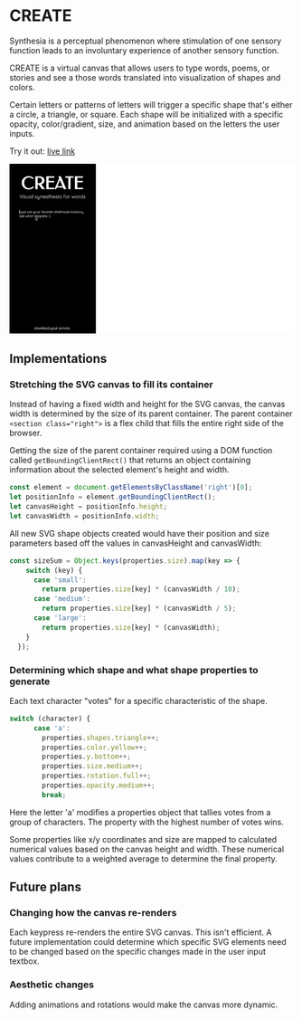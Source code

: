 # CREATE
Synthesia is a perceptual phenomenon where stimulation of one sensory function leads to an involuntary experience of another sensory function. 

CREATE is a virtual canvas that allows users to type words, poems, or stories and see a those words translated into visualization of shapes and colors. 

Certain letters or patterns of letters will trigger a specific shape that's either a circle, a triangle, or square. Each shape will be initialized with a specific opacity, color/gradient, size, and animation based on the letters the user inputs.

Try it out: [live link](https://ky1007.github.io/CREATE/)

![Live Screnshot](docs/live-screenshot.gif)

## Implementations 

### Stretching the SVG canvas to fill its container
Instead of having a fixed width and height for the SVG canvas, the canvas width is determined by the size of its parent container. The parent container `<section class="right">` is a flex child that fills the entire right side of the browser.

Getting the size of the parent container required using a DOM function called `getBoundingClientRect()` that returns an object containing information about the selected element's height and width.
```javascript
const element = document.getElementsByClassName('right')[0];
let positionInfo = element.getBoundingClientRect();
let canvasHeight = positionInfo.height;
let canvasWidth = positionInfo.width;
```

All new SVG shape objects created would have their position and size parameters based off the values in canvasHeight and canvasWidth: 
```javascript
const sizeSum = Object.keys(properties.size).map(key => {
    switch (key) {
      case 'small':
        return properties.size[key] * (canvasWidth / 10);
      case 'medium':
        return properties.size[key] * (canvasWidth / 5);
      case 'large': 
        return properties.size[key] * (canvasWidth);
    }
  });
```

### Determining which shape and what shape properties to generate
Each text character "votes" for a specific characteristic of the shape.
```javascript
switch (character) {
      case 'a':
        properties.shapes.triangle++;
        properties.color.yellow++;
        properties.y.bottom++;
        properties.size.medium++;
        properties.rotation.full++;
        properties.opacity.medium++;
        break;
```
Here the letter 'a' modifies a properties object that tallies votes from a group of characters. The property with the highest number of votes wins. 

Some properties like x/y coordinates and size are mapped to calculated numerical values based on the canvas height and width. These numerical values contribute to a weighted average to determine the final property. 

## Future plans
### Changing how the canvas re-renders
Each keypress re-renders the entire SVG canvas. This isn't efficient. A future implementation could determine which specific SVG elements need to be changed based on the specific changes made in the user input textbox. 

### Aesthetic changes
Adding animations and rotations would make the canvas more dynamic. 
